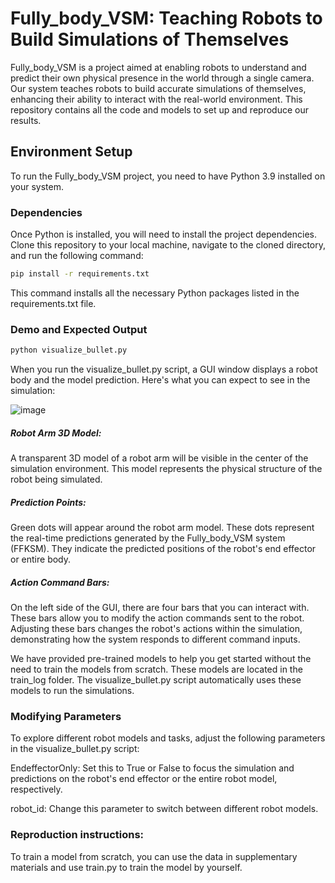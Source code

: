 # Fully_body_VSM: Teaching Robots to Build Simulations of Themselves

Fully_body_VSM is a project aimed at enabling robots to understand and predict their own physical presence in the world through a single camera. Our system teaches robots to build accurate simulations of themselves, enhancing their ability to interact with the real-world environment. This repository contains all the code and models to set up and reproduce our results.

## Environment Setup

To run the Fully_body_VSM project, you need to have Python 3.9 installed on your system.

### Dependencies

Once Python is installed, you will need to install the project dependencies. Clone this repository to your local machine, navigate to the cloned directory, and run the following command:

```bash
pip install -r requirements.txt
```

This command installs all the necessary Python packages listed in the requirements.txt file.



### Demo and Expected Output

```bash
python visualize_bullet.py
```

When you run the visualize_bullet.py script, a GUI window displays a robot body and the model prediction. Here's what you can expect to see in the simulation:

![image](https://github.com/H-Y-H-Y-H/fully_body_VSM/assets/48082207/4058e3c4-3c53-4ff7-8893-81ade678bef5)

##### Robot Arm 3D Model:
A transparent 3D model of a robot arm will be visible in the center of the simulation environment. This model represents the physical structure of the robot being simulated.

##### Prediction Points: 
Green dots will appear around the robot arm model. These dots represent the real-time predictions generated by the Fully_body_VSM system (FFKSM). They indicate the predicted positions of the robot's end effector or entire body.

##### Action Command Bars:
On the left side of the GUI, there are four bars that you can interact with. These bars allow you to modify the action commands sent to the robot. Adjusting these bars changes the robot's actions within the simulation, demonstrating how the system responds to different command inputs.

We have provided pre-trained models to help you get started without the need to train the models from scratch. These models are located in the train_log folder. The visualize_bullet.py script automatically uses these models to run the simulations.

### Modifying Parameters
To explore different robot models and tasks, adjust the following parameters in the visualize_bullet.py script:

EndeffectorOnly: Set this to True or False to focus the simulation and predictions on the robot's end effector or the entire robot model, respectively.

robot_id: Change this parameter to switch between different robot models.

### Reproduction instructions:
To train a model from scratch, you can use the data in supplementary materials and use train.py to train the model by yourself.

